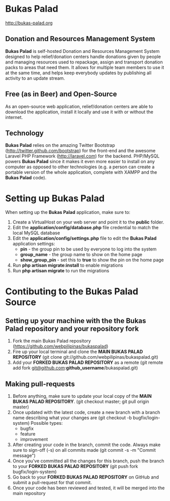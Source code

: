 # Bukas Palad

http://bukas-palad.org

## Donation and Resources Management System
**Bukas Palad** is self-hosted Donation and Resources Management System designed to help relief/donation centers handle donations given by people and managing resources used to repackage, assign and transport donation packs to areas that need them. It allows for multiple team members to use it at the same time, and helps keep everybody updates by publishing all activity to an update stream.

## Free (as in Beer) and Open-Source
As an open-source web application, relief/donation centers are able to download the application, install it locally and use it with or without the internet.

## Technology
**Bukas Palad** relies on the amazing Twitter Bootstrap (http://twitter.github.com/bootstrap) for the front-end and the awesome Laravel PHP Framework (http://laravel.com) for the backend.
PHP/MySQL powers **Bukas Palad** since it makes it even more easier to install on any computer as opposed to other technologies (e.g. a person can create a portable version of the whole application, complete with XAMPP and the **Bukas Palad** code).

# Setting up Bukas Palad
When setting up the **Bukas Palad** application, make sure to:

1. Create a VirtualHost on your web server and point it to the **public** folder.
2. Edit the **application/config/database.php** file credential to match the local MySQL database
3. Edit the **application/config/settings.php** file to edit the **Bukas Palad** application settings:
    - **pin** - the group pin to be used by everyone to log into the system
    - **group_name** - the group name to show on the home page
    - **show_group_pin** - set this to **true** to show the pin on the home page
4. Run **php artisan migrate:install** to enable migrations
5. Run **php artisan migrate** to run the migrations

# Contibuting to the Bukas Palad Source
## Setting up your machine with the the Bukas Palad repository and your repository fork

1. Fork the main Bukas Palad repository (https://github.com/webpilipinas/bukaspalad)
2. Fire up your local terminal and clone the **MAIN BUKAS PALAD REPOSITORY** (git clone git://github.com/webpilipinas/bukaspalad.git)
3. Add your **FORKED BUKAS PALAD REPOSITORY** as a remote (git remote add fork git@github.com:**github_username**/bukaspalad.git)

## Making pull-requests

1. Before anything, make sure to update your local copy of the **MAIN BUKAS PALAD REPOSITORY**. (git checkout master; git pull origin master)
2. Once updated with the latest code, create a new branch with a branch name describing what your changes are (git checkout -b bugfix/login-system)
    Possible types:
    - bugfix
    - feature
    - improvement
3. After creating your code in the branch, commit the code. Always make sure to sign-off (-s) on all commits made (git commit -s -m "Commit message")
4. Once you've committed all the changes for this branch, push the branch to your **FORKED BUKAS PALAD REPOSITORY** (git push fork bugfix/login-system)
5. Go back to your **FORKED BUKAS PALAD REPOSITORY** on GitHub and submit a pull-request for that commit.
6. Once your code has been reviewed and tested, it will be merged into the main repository